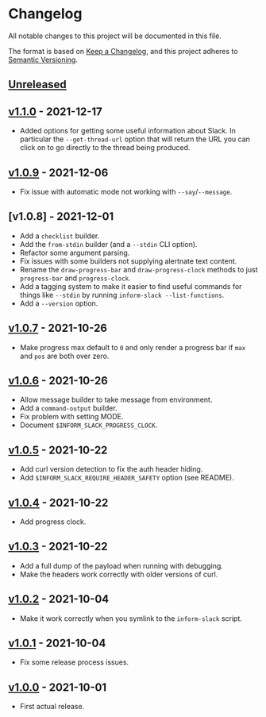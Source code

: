 # Changelog #

All notable changes to this project will be documented in this file.

The format is based on [Keep a Changelog][changelog], and this project
adheres to [Semantic Versioning][semver].

[changelog]: https://keepachangelog.com/en/1.0.0/
[semver]: https://semver.org/spec/v2.0.0.html

## [Unreleased]

## [v1.1.0] - 2021-12-17

- Added options for getting some useful information about Slack. In
  particular the `--get-thread-url` option that will return the URL
  you can click on to go directly to the thread being produced.

## [v1.0.9] - 2021-12-06

- Fix issue with automatic mode not working with `--say`/`--message`.

## [v1.0.8] - 2021-12-01

- Add a `checklist` builder.
- Add the `from-stdin` builder (and a `--stdin` CLI option).
- Refactor some argument parsing.
- Fix issues with some builders not supplying alertnate text content.
- Rename the `draw-progress-bar` and `draw-progress-clock` methods to
  just `progress-bar` and `progress-clock`.
- Add a tagging system to make it easier to find useful commands for
  things like `--stdin` by running `inform-slack --list-functions`.
- Add a `--version` option.

## [v1.0.7] - 2021-10-26

- Make progress max default to `0` and only render a progress bar if
  `max` and `pos` are both over zero.

## [v1.0.6] - 2021-10-26

- Allow message builder to take message from environment.
- Add a `command-output` builder.
- Fix problem with setting MODE.
- Document `$INFORM_SLACK_PROGRESS_CLOCK`.

## [v1.0.5] - 2021-10-22

- Add curl version detection to fix the auth header hiding.
- Add `$INFORM_SLACK_REQUIRE_HEADER_SAFETY` option (see README).

## [v1.0.4] - 2021-10-22

- Add progress clock.

## [v1.0.3] - 2021-10-22

- Add a full dump of the payload when running with debugging.
- Make the headers work correctly with older versions of curl.

## [v1.0.2] - 2021-10-04

- Make it work correctly when you symlink to the `inform-slack` script.

## [v1.0.1] - 2021-10-04

- Fix some release process issues.

## [v1.0.0] - 2021-10-01

- First actual release.

[Unreleased]: https://github.com/jasonk/inform-slack/compare/v1.1.0...HEAD
[v1.1.0]: https://github.com/jasonk/inform-slack/releases/tag/v1.1.0
[v1.0.9]: https://github.com/jasonk/inform-slack/releases/tag/v1.0.9
[v1.0.7]: https://github.com/jasonk/inform-slack/releases/tag/v1.0.7
[v1.0.6]: https://github.com/jasonk/inform-slack/releases/tag/v1.0.6
[v1.0.5]: https://github.com/jasonk/inform-slack/releases/tag/v1.0.5
[v1.0.4]: https://github.com/jasonk/inform-slack/releases/tag/v1.0.4
[v1.0.3]: https://github.com/jasonk/inform-slack/releases/tag/v1.0.3
[v1.0.2]: https://github.com/jasonk/inform-slack/releases/tag/v1.0.2
[v1.0.1]: https://github.com/jasonk/inform-slack/releases/tag/v1.0.1
[v1.0.0]: https://github.com/jasonk/inform-slack/releases/tag/v1.0.0
